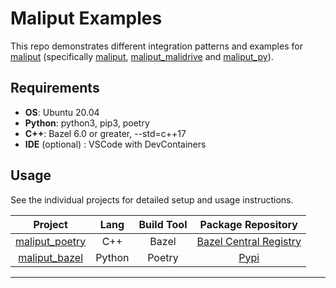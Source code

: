 # Maliput Examples

This repo demonstrates different integration patterns and examples for
 [maliput](https://github.com/orgs/maliput/repositories)
(specifically [maliput](https://github.com/maliput/maliput),
[maliput_malidrive](https://github.com/maliput/maliput_malidrive)
and [maliput_py](https://github.com/maliput/maliput_py)).

## Requirements

* **OS**: Ubuntu 20.04
* **Python**: python3, pip3, poetry
* **C++**: Bazel 6.0 or greater, --std=c++17
* **IDE** (optional) : VSCode with DevContainers

## Usage

See the individual projects for detailed setup and usage instructions.

| **Project**                                           | **Lang** | **Build Tool** | **Package Repository**                                                         |
|:-----------------------------------------------------:|:--------:|:--------------:|:------------------------------------------------------------------------------:|
| [maliput_poetry](./maliput_poetry_examples/README.md) |    C++   |      Bazel     | [Bazel Central Registry](https://github.com/bazelbuild/bazel-central-registry) |
| [maliput_bazel](./maliput_bazel_examples/README.md)   |  Python  |     Poetry     | [Pypi](https://pypi.org/search/?q=maliput)                                     |
-------------------------------------------------------------------------------------------------------------------------------------------------------------------------------
